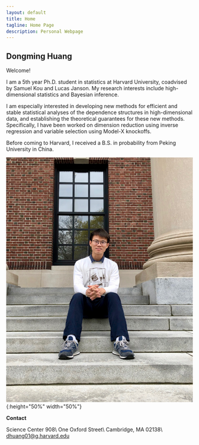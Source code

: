 ```yaml
---
layout: default
title: Home
tagline: Home Page
description: Personal Webpage
---
```


## Dongming Huang

Welcome!

I am a 5th year Ph.D. student in statistics at Harvard University, coadvised by Samuel Kou and Lucas Janson. My research interests include high-dimensional statistics and Bayesian inference. 

I am especially interested in developing new methods for efficient and stable statistical analyses of the dependence structures in high-dimensional data, and establishing the theoretical guarantees for these new methods. Specifically, I have been worked on dimension reduction using inverse regression and variable selection using Model-X knockoffs.

Before coming to Harvard, I received a B.S. in probability from Peking University in China. 

![](pic/IMG_1660.jpeg){:height="50%" width="50%"}

**Contact**

Science Center 908\\
One Oxford Street\\
Cambridge, MA 02138\\
[dhuang01@g.harvard.edu](mailto:dhuang01@g.harvard.edu)
